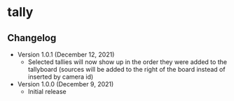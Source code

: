 # tally

## Changelog
* Version 1.0.1 (December 12, 2021)
  * Selected tallies will now show up in the order they were added to the tallyboard (sources will be added to the right of the board instead of inserted by camera id)
* Version 1.0.0 (December 9, 2021)
  * Initial release